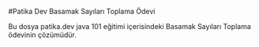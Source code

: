 #Patika Dev Basamak Sayıları Toplama Ödevi

Bu dosya patika.dev java 101 eğitimi içerisindeki Basamak Sayıları Toplama ödevinin çözümüdür.